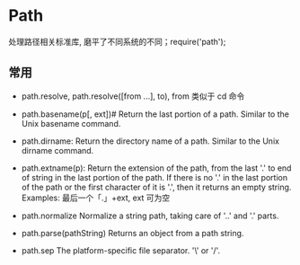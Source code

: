 # Path


处理路径相关标准库, 磨平了不同系统的不同；require('path');


## 常用

- path.resolve, path.resolve([from ...], to), from 类似于 cd 命令

- path.basename(p[, ext])# Return the last portion of a path. Similar to the Unix basename command.

- path.dirname: Return the directory name of a path. Similar to the Unix dirname command.

- path.extname(p): Return the extension of the path, from the last '.' to end of string in the last portion of the path. If there is no '.' in the last portion of the path or the first character of it is '.', then it returns an empty string. Examples: 最后一个「.」+ext, ext 可为空

- path.normalize Normalize a string path, taking care of '..' and '.' parts.

- path.parse(pathString) Returns an object from a path string.

- path.sep The platform-specific file separator. '\\' or '/'.








